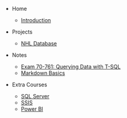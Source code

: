 - Home
  - [Introduction](/)

- Projects
  - [NHL Database](portfolio/nhldatabase.md)

- Notes
  - [Exam 70-761: Querying Data with T-SQL](notes/70-761.md)
  - [Markdown Basics](notes/markdown-basics.md)

- Extra Courses
  - [SQL Server](courses/sqlserver.md)
  - [SSIS](courses/ssis.md)
  - [Power BI](courses/powerbi.md)

